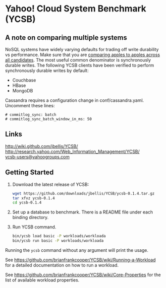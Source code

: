 Yahoo! Cloud System Benchmark (YCSB)
====================================

A note on comparing multiple systems
------------------------------------

NoSQL systems have widely varying defaults for trading off write durability vs performance.  Make sure that you are [comparing apples to apples across all candidates](http://www.datastax.com/dev/blog/how-not-to-benchmark-cassandra-a-case-study).  The most useful common denominator is synchronously durable writes.  The following YCSB clients have been verified to perform synchronously durable writes by default:

- Couchbase
- HBase
- MongoDB

Cassandra requires a configuration change in conf/cassandra.yaml.  Uncomment these lines:

    # commitlog_sync: batch
    # commitlog_sync_batch_window_in_ms: 50

Links
-----
http://wiki.github.com/jbellis/YCSB/  
http://research.yahoo.com/Web_Information_Management/YCSB/  
ycsb-users@yahoogroups.com  

Getting Started
---------------

1. Download the latest release of YCSB:

    ```sh
    wget https://github.com/downloads/jbellis/YCSB/ycsb-0.1.4.tar.gz
    tar xfvz ycsb-0.1.4
    cd ycsb-0.1.4
    ```
    
2. Set up a database to benchmark. There is a README file under each binding 
   directory.

3. Run YCSB command. 
    
    ```sh
    bin/ycsb load basic -P workloads/workloada
    bin/ycsb run basic -P workloads/workloada
    ```

  Running the `ycsb` command without any argument will print the usage. 
   
  See https://github.com/brianfrankcooper/YCSB/wiki/Running-a-Workload
  for a detailed documentation on how to run a workload.

  See https://github.com/brianfrankcooper/YCSB/wiki/Core-Properties for 
  the list of available workload properties.
